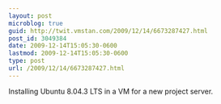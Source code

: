 ```yaml
---
layout: post
microblog: true
guid: http://twit.vmstan.com/2009/12/14/6673287427.html
post_id: 3049384
date: 2009-12-14T15:05:30-0600
lastmod: 2009-12-14T15:05:30-0600
type: post
url: /2009/12/14/6673287427.html
---
```

Installing Ubuntu 8.04.3 LTS in a VM for a new project server.
